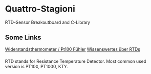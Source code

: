 # Quattro-Stagioni
RTD-Sensor Breakoutboard and C-Library

## Some Links
[Widerstandsthermometer / Pt100 Fühler](https://www.tcgmbh.de/widerstandsthermometer/pt100-fuehler.html?gad_source=1&gclid=EAIaIQobChMIzJ2AwLC6hwMVt5hQBh2AcgBmEAAYAiAAEgKx2PD_BwE)
[Wissenswertes über RTDs](https://www.te.com/de/products/sensors/temperature-sensors/resources/understanding-rtds.html)

###
RTD stands for Resistance Temperature Detector. Most common used version is PT100, PT1000, KTY. 
